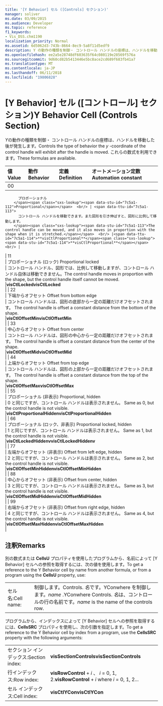 ```yaml
---
title: '[Y Behavior] セル ([Controls] セクション)'
manager: soliver
ms.date: 03/09/2015
ms.audience: Developer
ms.topic: reference
f1_keywords:
- Vis_DSS.chm1190
localization_priority: Normal
ms.assetid: 6d5062d3-743b-8664-8ec9-5a8f11d5edf9
description: Y の動作の種類を制御・ コントロール ハンドルの座標は、ハンドルを移動した後が発生します。 これらの数式を利用できます。
ms.openlocfilehash: ee2a5e28748df603635f64c080119e28569f576a
ms.sourcegitcommit: 9d60cd82b5413446e5bc8ace2cd689f683fb41a7
ms.translationtype: MT
ms.contentlocale: ja-JP
ms.lasthandoff: 06/11/2018
ms.locfileid: "19806828"
---
```

# <a name="y-behavior-cell-controls-section"></a><span data-ttu-id="7c5a1-104">[Y Behavior] セル ([コントロール] セクション)</span><span class="sxs-lookup"><span data-stu-id="7c5a1-104">Y Behavior Cell (Controls Section)</span></span>

<span data-ttu-id="7c5a1-105">*Y*の動作の種類を制御・ コントロール ハンドルの座標は、ハンドルを移動した後が発生します。</span><span class="sxs-lookup"><span data-stu-id="7c5a1-105">Controls the type of behavior the  *y*  -coordinate of the control handle will exhibit after the handle is moved.</span></span> <span data-ttu-id="7c5a1-106">これらの数式を利用できます。</span><span class="sxs-lookup"><span data-stu-id="7c5a1-106">These formulas are available.</span></span> 
  
|<span data-ttu-id="7c5a1-107">**値**</span><span class="sxs-lookup"><span data-stu-id="7c5a1-107">**Value**</span></span>|<span data-ttu-id="7c5a1-108">**動作**</span><span class="sxs-lookup"><span data-stu-id="7c5a1-108">**Behavior**</span></span>|<span data-ttu-id="7c5a1-109">**定義**</span><span class="sxs-lookup"><span data-stu-id="7c5a1-109">**Definition**</span></span>|<span data-ttu-id="7c5a1-110">**オートメーション定数**</span><span class="sxs-lookup"><span data-stu-id="7c5a1-110">**Automation constant**</span></span>|
|:-----|:-----|:-----|:-----|
| <span data-ttu-id="7c5a1-111">0</span><span class="sxs-lookup"><span data-stu-id="7c5a1-111">0</span></span>  <br/> | <span data-ttu-id="7c5a1-112"> 
          プロポーショナル 
        </span><span class="sxs-lookup"><span data-stu-id="7c5a1-112">Proportional</span></span>  <br/> | <span data-ttu-id="7c5a1-113"> 
          コントロール ハンドルを移動できます。また図形を引き伸ばすと、図形に比例して移動します。
        </span><span class="sxs-lookup"><span data-stu-id="7c5a1-113">The control handle can be moved, and it also moves in proportion with the shape when it is stretched.</span></span>  <br/> |<span data-ttu-id="7c5a1-114">**visCtlProportional**</span><span class="sxs-lookup"><span data-stu-id="7c5a1-114">**visCtlProportional**</span></span> <br/> |
| <span data-ttu-id="7c5a1-115">1</span><span class="sxs-lookup"><span data-stu-id="7c5a1-115">1</span></span>  <br/> | <span data-ttu-id="7c5a1-116"> 
          プロポーショナル (ロック) 
        </span><span class="sxs-lookup"><span data-stu-id="7c5a1-116">Proportional locked</span></span>  <br/> | <span data-ttu-id="7c5a1-117">コントロール ハンドル、図形では、比例して移動しますが、コントロール ハンドル自体は移動できません。</span><span class="sxs-lookup"><span data-stu-id="7c5a1-117">The control handle moves in proportion with the shape, but the control handle itself cannot be moved.</span></span>  <br/> |<span data-ttu-id="7c5a1-118">**visCtlLocked**</span><span class="sxs-lookup"><span data-stu-id="7c5a1-118">**visCtlLocked**</span></span> <br/> |
| <span data-ttu-id="7c5a1-119">2</span><span class="sxs-lookup"><span data-stu-id="7c5a1-119">2</span></span>  <br/> | <span data-ttu-id="7c5a1-120"> 
          下端からオフセット 
        </span><span class="sxs-lookup"><span data-stu-id="7c5a1-120">Offset from bottom edge</span></span>  <br/> | <span data-ttu-id="7c5a1-121"> 
          コントロール ハンドルは、図形の底部から一定の距離だけオフセットされます。 
        </span><span class="sxs-lookup"><span data-stu-id="7c5a1-121">The control handle is offset a constant distance from the bottom of the shape.</span></span>  <br/> |<span data-ttu-id="7c5a1-122">**visCtlOffsetMin**</span><span class="sxs-lookup"><span data-stu-id="7c5a1-122">**visCtlOffsetMin**</span></span> <br/> |
| <span data-ttu-id="7c5a1-123">3</span><span class="sxs-lookup"><span data-stu-id="7c5a1-123">3</span></span>  <br/> | <span data-ttu-id="7c5a1-124"> 
          中心からオフセット 
        </span><span class="sxs-lookup"><span data-stu-id="7c5a1-124">Offset from center</span></span>  <br/> | <span data-ttu-id="7c5a1-125"> 
          コントロール ハンドルは、図形の中心から一定の距離だけオフセットされます。
        </span><span class="sxs-lookup"><span data-stu-id="7c5a1-125">The control handle is offset a constant distance from the center of the shape.</span></span>  <br/> |<span data-ttu-id="7c5a1-126">**visCtlOffsetMid**</span><span class="sxs-lookup"><span data-stu-id="7c5a1-126">**visCtlOffsetMid**</span></span> <br/> |
| <span data-ttu-id="7c5a1-127">4</span><span class="sxs-lookup"><span data-stu-id="7c5a1-127">4</span></span>  <br/> | <span data-ttu-id="7c5a1-128"> 
          上端からオフセット 
        </span><span class="sxs-lookup"><span data-stu-id="7c5a1-128">Offset from top edge</span></span>  <br/> | <span data-ttu-id="7c5a1-129"> 
          コントロール ハンドルは、図形の上部から一定の距離だけオフセットされます。 
        </span><span class="sxs-lookup"><span data-stu-id="7c5a1-129">The control handle is offset a constant distance from the top of the shape.</span></span>  <br/> |<span data-ttu-id="7c5a1-130">**visCtlOffsetMax**</span><span class="sxs-lookup"><span data-stu-id="7c5a1-130">**visCtlOffsetMax**</span></span> <br/> |
| <span data-ttu-id="7c5a1-131">5</span><span class="sxs-lookup"><span data-stu-id="7c5a1-131">5</span></span>  <br/> | <span data-ttu-id="7c5a1-132"> 
          プロポーショナル (非表示) 
        </span><span class="sxs-lookup"><span data-stu-id="7c5a1-132">Proportional, hidden</span></span>  <br/> | <span data-ttu-id="7c5a1-133"> 
          0 と同じですが、コントロール ハンドルは表示されません。 
        </span><span class="sxs-lookup"><span data-stu-id="7c5a1-133">Same as 0, but the control handle is not visible.</span></span>  <br/> |<span data-ttu-id="7c5a1-134">**visCtlProportionalHidden**</span><span class="sxs-lookup"><span data-stu-id="7c5a1-134">**visCtlProportionalHidden**</span></span> <br/> |
| <span data-ttu-id="7c5a1-135">6</span><span class="sxs-lookup"><span data-stu-id="7c5a1-135">6</span></span>  <br/> | <span data-ttu-id="7c5a1-136"> 
          プロポーショナル (ロック、非表示) 
        </span><span class="sxs-lookup"><span data-stu-id="7c5a1-136">Proportional locked, hidden</span></span>  <br/> | <span data-ttu-id="7c5a1-137"> 
          1 と同じですが、コントロール ハンドルは表示されません。 
        </span><span class="sxs-lookup"><span data-stu-id="7c5a1-137">Same as 1, but the control handle is not visible.</span></span>  <br/> |<span data-ttu-id="7c5a1-138">**visCtlLockedHiddenv**</span><span class="sxs-lookup"><span data-stu-id="7c5a1-138">**visCtlLockedHiddenv**</span></span> <br/> |
| <span data-ttu-id="7c5a1-139">7</span><span class="sxs-lookup"><span data-stu-id="7c5a1-139">7</span></span>  <br/> | <span data-ttu-id="7c5a1-140"> 
          左端からオフセット (非表示) 
        </span><span class="sxs-lookup"><span data-stu-id="7c5a1-140">Offset from left edge, hidden</span></span>  <br/> | <span data-ttu-id="7c5a1-141"> 
          2 と同じですが、コントロール ハンドルは表示されません。 
        </span><span class="sxs-lookup"><span data-stu-id="7c5a1-141">Same as 2, but the control handle is not visible.</span></span>  <br/> |<span data-ttu-id="7c5a1-142">**visCtlOffsetMinHidden**</span><span class="sxs-lookup"><span data-stu-id="7c5a1-142">**visCtlOffsetMinHidden**</span></span> <br/> |
| <span data-ttu-id="7c5a1-143">8</span><span class="sxs-lookup"><span data-stu-id="7c5a1-143">8</span></span>  <br/> | <span data-ttu-id="7c5a1-144"> 
          中心からオフセット (非表示) 
        </span><span class="sxs-lookup"><span data-stu-id="7c5a1-144">Offset from center, hidden</span></span>  <br/> | <span data-ttu-id="7c5a1-145"> 
          3 と同じですが、コントロール ハンドルは表示されません。 
        </span><span class="sxs-lookup"><span data-stu-id="7c5a1-145">Same as 3, but the control handle is not visible.</span></span>  <br/> |<span data-ttu-id="7c5a1-146">**visCtlOffsetMidHidden**</span><span class="sxs-lookup"><span data-stu-id="7c5a1-146">**visCtlOffsetMidHidden**</span></span> <br/> |
| <span data-ttu-id="7c5a1-147">9</span><span class="sxs-lookup"><span data-stu-id="7c5a1-147">9</span></span>  <br/> | <span data-ttu-id="7c5a1-148"> 
          右端からオフセット (非表示) 
        </span><span class="sxs-lookup"><span data-stu-id="7c5a1-148">Offset from right edge, hidden</span></span>  <br/> | <span data-ttu-id="7c5a1-149"> 
          4 と同じですが、コントロール ハンドルは表示されません。 
        </span><span class="sxs-lookup"><span data-stu-id="7c5a1-149">Same as 4, but the control handle is not visible.</span></span>  <br/> |<span data-ttu-id="7c5a1-150">**visCtlOffsetMaxHidden**</span><span class="sxs-lookup"><span data-stu-id="7c5a1-150">**visCtlOffsetMaxHidden**</span></span> <br/> |
   
## <a name="remarks"></a><span data-ttu-id="7c5a1-151">注釈</span><span class="sxs-lookup"><span data-stu-id="7c5a1-151">Remarks</span></span>

<span data-ttu-id="7c5a1-152">別の数式または **CellsU** プロパティを使用したプログラムから、名前によって [Y Behavior] セルへの参照を取得するには、次の値を使用します。</span><span class="sxs-lookup"><span data-stu-id="7c5a1-152">To get a reference to the Y Behavior cell by name from another formula, or from a program using the **CellsU** property, use:</span></span> 
  
|||
|:-----|:-----|
| <span data-ttu-id="7c5a1-153">セル名:</span><span class="sxs-lookup"><span data-stu-id="7c5a1-153">Cell name:</span></span>  <br/> | <span data-ttu-id="7c5a1-154">制御します。</span><span class="sxs-lookup"><span data-stu-id="7c5a1-154">Controls.</span></span>  <span data-ttu-id="7c5a1-155">*名*です。YConwhere を制御します。</span><span class="sxs-lookup"><span data-stu-id="7c5a1-155">*name*  .YConwhere Controls.</span></span>  <span data-ttu-id="7c5a1-156">*名*は、コントロールの行の名前です。</span><span class="sxs-lookup"><span data-stu-id="7c5a1-156">*name*  is the name of the controls row.</span></span>  <br/> |
   
<span data-ttu-id="7c5a1-157">プログラムから、インデックスによって [Y Behavior] セルへの参照を取得するには、**CellsSRC** プロパティを使用し、次の引数を指定します。</span><span class="sxs-lookup"><span data-stu-id="7c5a1-157">To get a reference to the Y Behavior cell by index from a program, use the **CellsSRC** property with the following arguments:</span></span> 
  
|||
|:-----|:-----|
| <span data-ttu-id="7c5a1-158">セクション インデックス:</span><span class="sxs-lookup"><span data-stu-id="7c5a1-158">Section index:</span></span>  <br/> |<span data-ttu-id="7c5a1-159">**visSectionControls**</span><span class="sxs-lookup"><span data-stu-id="7c5a1-159">**visSectionControls**</span></span> <br/> |
| <span data-ttu-id="7c5a1-160">行インデックス:</span><span class="sxs-lookup"><span data-stu-id="7c5a1-160">Row index:</span></span>  <br/> |<span data-ttu-id="7c5a1-161">**visRowControl** +  *i* 、 *i* = 0, 1, 2.</span><span class="sxs-lookup"><span data-stu-id="7c5a1-161">**visRowControl** +  *i*            where  *i*  = 0, 1, 2...</span></span>  <br/> |
| <span data-ttu-id="7c5a1-162">セル インデックス:</span><span class="sxs-lookup"><span data-stu-id="7c5a1-162">Cell index:</span></span>  <br/> |<span data-ttu-id="7c5a1-163">**visCtlYCon**</span><span class="sxs-lookup"><span data-stu-id="7c5a1-163">**visCtlYCon**</span></span> <br/> |
   

